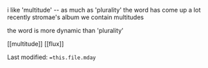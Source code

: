 i like 'multitude' -- as much as 'plurality'
the word has come up a lot recently
stromae's album
we contain multitudes

the word is more dynamic than 'plurality'

[[multitude]]   [[flux]]

Last modified: `=this.file.mday`
